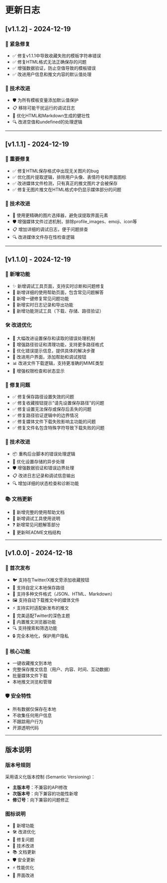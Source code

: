 # 更新日志

## [v1.1.2] - 2024-12-19

### 🐛 紧急修复
- ✅ 修复v1.1.1中导致收藏失败的模板字符串错误
- ✅ 修复HTML格式无法正确保存的问题
- ✅ 增强数据验证，防止空值导致的模板错误
- ✅ 改进用户信息和推文内容的默认值处理

### 🔧 技术改进
- 🛡️ 为所有模板变量添加默认值保护
- 📋 移除可能干扰运行的调试日志
- 🎯 优化HTML和Markdown生成的健壮性
- 🔍 改进空值和undefined的处理逻辑

---

## [v1.1.1] - 2024-12-19

### 🐛 重要修复
- ✅ 修复HTML保存格式中出现无关图片的bug
- ✅ 优化图片提取逻辑，排除用户头像、表情符号和界面图标
- ✅ 改进媒体文件检测，只有真正的推文图片才会被保存
- ✅ 修复无图片推文在HTML格式中仍显示媒体部分的问题

### 🔧 技术改进
- 🎯 使用更精确的图片选择器，避免误提取界面元素
- 🛡️ 增强媒体文件过滤机制，排除profile_images、emoji、icon等
- 📋 增加详细的调试日志，便于问题排查
- 🔍 改进媒体文件存在性检查逻辑

---

## [v1.1.0] - 2024-12-19

### 🎉 新增功能
- ✨ 新增调试工具页面，支持实时诊断和问题修复
- 📖 新增详细的使用帮助页面，包含常见问题解答
- 🔧 新增一键修复常见问题功能
- 📝 新增实时日志记录和导出功能
- 🧪 新增功能测试工具（下载、存储、路径验证）

### 🛠️ 改进优化
- 🔄 大幅改进设置保存和读取的错误处理机制
- 📁 增强路径验证和清理功能，支持更多路径格式
- 💬 优化错误提示信息，提供具体的解决步骤
- 🎨 改进用户界面，添加帮助和调试按钮
- 📊 改进文件下载逻辑，支持更准确的MIME类型
- 🔐 增强权限检查和状态显示

### 🐛 修复问题
- ✅ 修复保存路径设置失效的问题
- ✅ 修复收藏按钮提示"请先设置保存路径"的问题
- ✅ 修复设置无法保存或保存后丢失的问题
- ✅ 修复路径验证逻辑中的边界情况
- ✅ 修复媒体文件下载失败影响主功能的问题
- ✅ 修复文件名包含特殊字符导致下载失败的问题

### 🔧 技术改进
- 📦 重构后台脚本的错误处理逻辑
- 🎯 优化设置存储的异步处理
- 🛡️ 增强数据验证和错误边界处理
- 📋 改进日志记录和调试信息输出
- 🔍 增加详细的状态检查和诊断功能

### 📚 文档更新
- 📖 新增完整的使用帮助文档
- 🔧 新增调试工具使用说明
- ❓ 新增常见问题解答部分
- 📝 更新README文档结构

---

## [v1.0.0] - 2024-12-18

### 🎉 首次发布
- 🐦 支持在Twitter/X推文旁添加收藏按钮
- 📁 支持自定义本地保存路径
- 🎨 支持多种文件格式（JSON、HTML、Markdown）
- 🖼️ 支持自动下载推文中的媒体文件
- ⚡ 支持实时适配新发布的推文
- 🌙 完美适配Twitter的深色主题
- 📖 内置推文浏览器功能
- 🔍 支持搜索和筛选功能
- 🔒 完全本地化，保护用户隐私

### 🎯 核心功能
- 一键收藏推文到本地
- 完整保存推文信息（用户、内容、时间、互动数据）
- 批量媒体文件下载
- 本地推文浏览和管理

### 🛡️ 安全特性
- 所有数据仅保存在本地
- 不收集任何用户信息
- 不跟踪用户行为
- 开源透明代码

---

## 版本说明

### 版本号规则
采用语义化版本控制 (Semantic Versioning)：
- **主版本号**：不兼容的API修改
- **次版本号**：向下兼容的功能性新增
- **修订号**：向下兼容的问题修正

### 图标说明
- 🎉 新增功能
- 🛠️ 改进优化  
- 🐛 修复问题
- 🔧 技术改进
- 📚 文档更新
- 🛡️ 安全更新
- ⚡ 性能优化
- 🎨 界面改进 